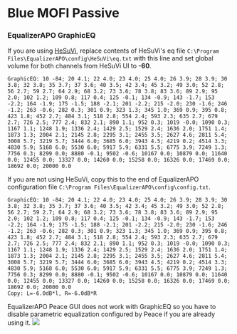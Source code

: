# Blue MOFI Passive
### EqualizerAPO GraphicEQ
If you are using [HeSuVi](https://sourceforge.net/projects/hesuvi/), replace contents of HeSuVi's eq file `C:\Program Files\EqualizerAPO\config\HeSuVi\eq.txt` with this line and set global volume for both channels from HeSuVi UI to **-60**.
```
GraphicEQ: 10 -84; 20 4.1; 22 4.0; 23 4.0; 25 4.0; 26 3.9; 28 3.9; 30 3.8; 32 3.8; 35 3.7; 37 3.6; 40 3.5; 42 3.4; 45 3.2; 49 3.0; 52 2.8; 56 2.7; 59 2.7; 64 2.9; 68 3.2; 73 3.6; 78 3.8; 83 3.6; 89 2.9; 95 2.0; 102 1.2; 109 0.8; 117 0.4; 125 -0.1; 134 -0.9; 143 -1.7; 153 -2.2; 164 -1.9; 175 -1.5; 188 -2.1; 201 -2.2; 215 -2.0; 230 -1.6; 246 -1.2; 263 -0.6; 282 0.3; 301 0.9; 323 1.3; 345 1.0; 369 0.9; 395 0.8; 423 1.8; 452 2.7; 484 3.1; 518 2.8; 554 2.4; 593 2.3; 635 2.7; 679 2.7; 726 2.5; 777 2.4; 832 2.1; 890 1.1; 952 0.3; 1019 -0.0; 1090 0.3; 1167 1.1; 1248 1.9; 1336 2.4; 1429 2.5; 1529 2.4; 1636 2.0; 1751 1.4; 1873 1.3; 2004 2.1; 2145 2.8; 2295 3.1; 2455 3.5; 2627 4.6; 2811 5.4; 3008 5.7; 3219 5.7; 3444 6.0; 3685 6.0; 3943 4.5; 4219 0.2; 4514 3.3; 4830 5.9; 5168 6.0; 5530 6.0; 5917 5.9; 6331 5.5; 6775 3.9; 7249 1.3; 7756 0.3; 8299 0.0; 8880 -0.1; 9502 -0.6; 10167 0.0; 10879 0.0; 11640 0.0; 12455 0.0; 13327 0.0; 14260 0.0; 15258 0.0; 16326 0.0; 17469 0.0; 18692 0.0; 20000 0.0
```
If you are not using HeSuVi, copy this to the end of EqualizerAPO configuration file `C:\Program Files\EqualizerAPO\config\config.txt`.
```
GraphicEQ: 10 -84; 20 4.1; 22 4.0; 23 4.0; 25 4.0; 26 3.9; 28 3.9; 30 3.8; 32 3.8; 35 3.7; 37 3.6; 40 3.5; 42 3.4; 45 3.2; 49 3.0; 52 2.8; 56 2.7; 59 2.7; 64 2.9; 68 3.2; 73 3.6; 78 3.8; 83 3.6; 89 2.9; 95 2.0; 102 1.2; 109 0.8; 117 0.4; 125 -0.1; 134 -0.9; 143 -1.7; 153 -2.2; 164 -1.9; 175 -1.5; 188 -2.1; 201 -2.2; 215 -2.0; 230 -1.6; 246 -1.2; 263 -0.6; 282 0.3; 301 0.9; 323 1.3; 345 1.0; 369 0.9; 395 0.8; 423 1.8; 452 2.7; 484 3.1; 518 2.8; 554 2.4; 593 2.3; 635 2.7; 679 2.7; 726 2.5; 777 2.4; 832 2.1; 890 1.1; 952 0.3; 1019 -0.0; 1090 0.3; 1167 1.1; 1248 1.9; 1336 2.4; 1429 2.5; 1529 2.4; 1636 2.0; 1751 1.4; 1873 1.3; 2004 2.1; 2145 2.8; 2295 3.1; 2455 3.5; 2627 4.6; 2811 5.4; 3008 5.7; 3219 5.7; 3444 6.0; 3685 6.0; 3943 4.5; 4219 0.2; 4514 3.3; 4830 5.9; 5168 6.0; 5530 6.0; 5917 5.9; 6331 5.5; 6775 3.9; 7249 1.3; 7756 0.3; 8299 0.0; 8880 -0.1; 9502 -0.6; 10167 0.0; 10879 0.0; 11640 0.0; 12455 0.0; 13327 0.0; 14260 0.0; 15258 0.0; 16326 0.0; 17469 0.0; 18692 0.0; 20000 0.0
Copy: L=-6.0dB*l, R=-6.0dB*R
```
EqualizerAPO Peace GUI does not work with GraphicEQ so you have to disable parametric equalization configured by Peace if you are already using it.
![](https://raw.githubusercontent.com/jaakkopasanen/AutoEq/master/results/Sonoma%20Model%20One/innerfidelity/onear/Blue%20MOFI%20Passive/Blue%20MOFI%20Passive.png)
